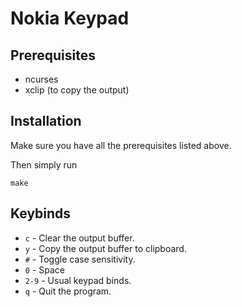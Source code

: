 # Nokia Keypad

## Prerequisites

- ncurses
- xclip (to copy the output)

## Installation

Make sure you have all the prerequisites listed above.

Then simply run

```
make
```

## Keybinds

- `c` - Clear the output buffer.
- `y` - Copy the output buffer to clipboard.
- `#` - Toggle case sensitivity.
- `0` - Space
- `2-9` - Usual keypad binds.
- `q` - Quit the program.
